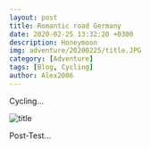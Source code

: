 ```yaml
---
layout: post
title: Romantic road Germany
date: 2020-02-25 13:32:20 +0300
description: Honeymoon
img: adventure/20200225/title.JPG
category: [Adventure]
tags: [Blog, Cycling]
author: Alex2006
---
```

Cycling...

![title]({{site.baseurl}}/assets/img/adventure/20200225/title.JPG)

Post-Test...
